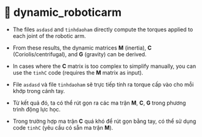 # 📂 dynamic_roboticarm

- The files `asdasd` and `tinhdaoham` directly compute the torques applied to each joint of the robotic arm.
- From these results, the dynamic matrices **M** (inertia), **C** (Coriolis/centrifugal), and **G** (gravity) can be derived.
- In cases where the **C** matrix is too complex to simplify manually, you can use the `tinhC` code (requires the **M** matrix as input).

- File `asdasd` và file `tinhdaoham` sẽ trực tiếp tính ra torque cấp vào cho mỗi khớp trong cánh tay.
- Từ kết quả đó, ta có thể rút gọn ra các ma trận **M**, **C**, **G** trong phương trình động lực học.
- Trong trường hợp ma trận **C** quá khó để rút gọn bằng tay, có thể sử dụng code `tinhC` (yêu cầu có sẵn ma trận **M**).

